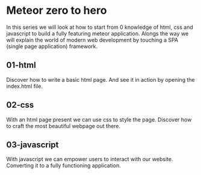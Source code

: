# Meteor zero to hero

In this series we will look at how to start from 0 knowledge of html, css and javascript to build a fully featuring meteor application. Alongs the way we will explain the world of modern web development by touching a SPA (single page application) framework.

## 01-html

Discover how to write a basic html page. And see it in action by opening the index.html file.

## 02-css

With an html page present we can use css to style the page. Discover how to craft the most beautiful webpage out there.

## 03-javascript

With javascript we can empower users to interact with our website. Converting it to a fully functioning application.
